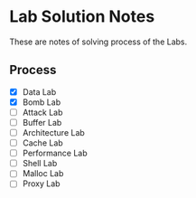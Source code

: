 # Lab Solution Notes

These are notes of solving process of the Labs.

## Process

- [x] Data Lab
- [x] Bomb Lab
- [ ] Attack Lab
- [ ] Buffer Lab
- [ ] Architecture Lab
- [ ] Cache Lab
- [ ] Performance Lab
- [ ] Shell Lab
- [ ] Malloc Lab
- [ ] Proxy Lab
